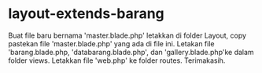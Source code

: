 # layout-extends-barang
Buat file baru bernama 'master.blade.php' letakkan di folder Layout, copy pastekan file 'master.blade.php' yang ada di file ini.
Letakan file 'barang.blade.php, 'databarang.blade.php', dan 'gallery.blade.php'ke dalam folder views.
Letakkan file 'web.php' ke folder routes.
Terimakasih.
